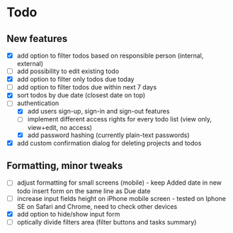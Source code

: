 # Todo

## New features

- [x] add option to filter todos based on responsible person (internal, external)
- [ ] add possibility to edit existing todo
- [x] add option to filter only todos due today
- [ ] add option to filter todos due within next 7 days
- [x] sort todos by due date (closest date on top)
- [ ] authentication
  - [x] add users sign-up, sign-in and sign-out features
  - [ ] implement different access rights for every todo list (view only, view+edit, no access)
  - [x] add password hashing (currently plain-text passwords)
- [x] add custom confirmation dialog for deleting projects and todos

## Formatting, minor tweaks

- [ ] adjust formatting for small screens (mobile) - keep Added date in new todo insert form on the same line as Due date
- [ ] increase input fields height on iPhone mobile screen - tested on Iphone SE on Safari and Chrome, need to check other devices
- [x] add option to hide/show input form
- [ ] optically divide filters area (filter buttons and tasks summary)
